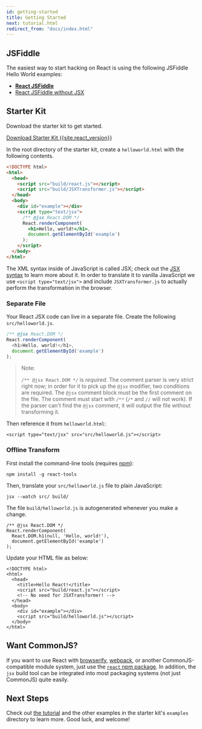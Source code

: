 ```yaml
---
id: getting-started
title: Getting Started
next: tutorial.html
redirect_from: "docs/index.html"
---
```


## JSFiddle

The easiest way to start hacking on React is using the following JSFiddle Hello World examples:

 * **[React JSFiddle](http://jsfiddle.net/vjeux/kb3gN/)**
 * [React JSFiddle without JSX](http://jsfiddle.net/vjeux/VkebS/)

## Starter Kit

Download the starter kit to get started.

<div class="buttons-unit downloads">
  <a href="/react/downloads/react-{{site.react_version}}.zip" class="button">
    Download Starter Kit {{site.react_version}}
  </a>
</div>

In the root directory of the starter kit, create a `helloworld.html` with the following contents.

```html
<!DOCTYPE html>
<html>
  <head>
    <script src="build/react.js"></script>
    <script src="build/JSXTransformer.js"></script>
  </head>
  <body>
    <div id="example"></div>
    <script type="text/jsx">
      /** @jsx React.DOM */
      React.renderComponent(
        <h1>Hello, world!</h1>,
        document.getElementById('example')
      );
    </script>
  </body>
</html>
```

The XML syntax inside of JavaScript is called JSX; check out the [JSX syntax](/react/docs/jsx-in-depth.html) to learn more about it. In order to translate it to vanilla JavaScript we use `<script type="text/jsx">` and include `JSXTransformer.js` to actually perform the transformation in the browser.

### Separate File

Your React JSX code can live in a separate file. Create the following `src/helloworld.js`.

```javascript
/** @jsx React.DOM */
React.renderComponent(
  <h1>Hello, world!</h1>,
  document.getElementById('example')
);
```

> Note:
>
> ```/** @jsx React.DOM */``` is *required*. The comment parser is very strict right now; in order for it to pick up the `@jsx` modifier, two conditions are required. The `@jsx` comment block must be the first comment on the file. The comment must start with `/**` (`/*` and `//` will not work). If the parser can't find the `@jsx` comment, it will output the file without transforming it.


Then reference it from `helloworld.html`:

```html{10}
<script type="text/jsx" src="src/helloworld.js"></script>
```

### Offline Transform

First install the command-line tools (requires [npm](http://npmjs.org/)):

```
npm install -g react-tools
```

Then, translate your `src/helloworld.js` file to plain JavaScript:

```
jsx --watch src/ build/

```

The file `build/helloworld.js` is autogenerated whenever you make a change.

```javascript{3}
/** @jsx React.DOM */
React.renderComponent(
  React.DOM.h1(null, 'Hello, world!'),
  document.getElementById('example')
);
```


Update your HTML file as below:

```html{6,10}
<!DOCTYPE html>
<html>
  <head>
    <title>Hello React!</title>
    <script src="build/react.js"></script>
    <!-- No need for JSXTransformer! -->
  </head>
  <body>
    <div id="example"></div>
    <script src="build/helloworld.js"></script>
  </body>
</html>
```

## Want CommonJS?

If you want to use React with [browserify](http://browserify.org/), [webpack](http://webpack.github.io/), or another CommonJS-compatible module system, just use the [`react` npm package](https://www.npmjs.org/package/react). In addition, the `jsx` build tool can be integrated into most packaging systems (not just CommonJS) quite easily.

## Next Steps

Check out [the tutorial](/react/docs/tutorial.html) and the other examples in the starter kit's `examples` directory to learn more. Good luck, and welcome!
